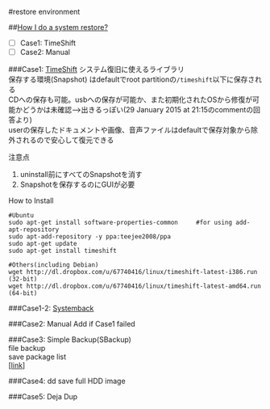 #restore environment

##[How I do a system restore?](http://askubuntu.com/questions/56095/how-i-do-a-system-restore)  
- [ ] Case1: TimeShift  
- [ ] Case2: Manual  

###Case1: [TimeShift](http://www.teejeetech.in/p/timeshift.html)
システム復旧に使えるライブラリ  
保存する環境(Snapshot) はdefaultでroot partitionの`/timeshift`以下に保存される  
CDへの保存も可能。usbへの保存が可能か、また初期化されたOSから修復が可能かどうかは未確認-->出きるっぽい(29 January 2015 at 21:15のcommentの回答より)  
userの保存したドキュメントや画像、音声ファイルはdefaultで保存対象から除外されるので安心して復元できる  

注意点  
1. uninstall前にすべてのSnapshotを消す  
2. Snapshotを保存するのにGUIが必要

How to Install  
```  
#Ubuntu  
sudo apt-get install software-properties-common     #for using add-apt-repository  
sudo apt-add-repository -y ppa:teejee2008/ppa
sudo apt-get update  
sudo apt-get install timeshift  
```  
```
#Others(including Debian)
wget http://dl.dropbox.com/u/67740416/linux/timeshift-latest-i386.run (32-bit)
wget http://dl.dropbox.com/u/67740416/linux/timeshift-latest-amd64.run (64-bit)
``` 

###Case1-2: [Systemback](http://gihyo.jp/admin/serial/01/ubuntu-recipe/0402)  

###Case2: Manual
Add if Case1 failed  

###Case3: Simple Backup(SBackup)  
file backup  
save package list    
[[link](http://gihyo.jp/admin/serial/01/ubuntu-recipe/0004?page=3)]  

###Case4: dd
save full HDD image  

###Case5: Deja Dup



